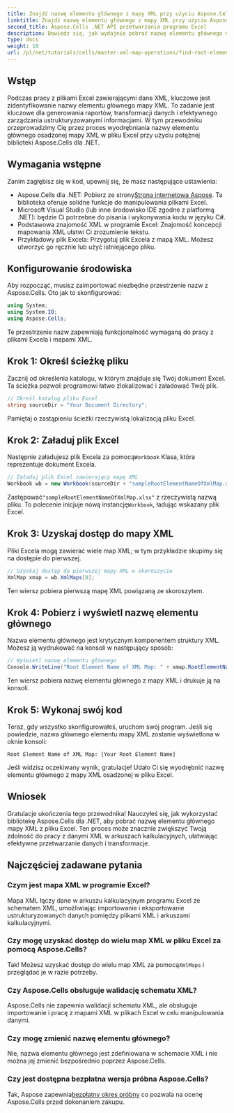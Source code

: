 ```yaml
---
title: Znajdź nazwę elementu głównego z mapy XML przy użyciu Aspose.Cells
linktitle: Znajdź nazwę elementu głównego z mapy XML przy użyciu Aspose.Cells
second_title: Aspose.Cells .NET API przetwarzania programu Excel
description: Dowiedz się, jak wydajnie pobrać nazwę elementu głównego mapy XML osadzonej w pliku Excel przy użyciu Aspose.Cells dla .NET. Ten przewodnik krok po kroku przeprowadzi Cię przez ładowanie dokumentu Excel.
type: docs
weight: 10
url: /pl/net/tutorials/cells/master-xml-map-operations/find-root-element-name-from-xml-map/
---
```

## Wstęp

Podczas pracy z plikami Excel zawierającymi dane XML, kluczowe jest zidentyfikowanie nazwy elementu głównego mapy XML. To zadanie jest kluczowe dla generowania raportów, transformacji danych i efektywnego zarządzania ustrukturyzowanymi informacjami. W tym przewodniku przeprowadzimy Cię przez proces wyodrębniania nazwy elementu głównego osadzonej mapy XML w pliku Excel przy użyciu potężnej biblioteki Aspose.Cells dla .NET.

## Wymagania wstępne

Zanim zagłębisz się w kod, upewnij się, że masz następujące ustawienia:
- Aspose.Cells dla .NET: Pobierz ze strony[Strona internetowa Aspose](https://releases.aspose.com/cells/net/). Ta biblioteka oferuje solidne funkcje do manipulowania plikami Excel.
- Microsoft Visual Studio (lub inne środowisko IDE zgodne z platformą .NET): będzie Ci potrzebne do pisania i wykonywania kodu w języku C#.
- Podstawowa znajomość XML w programie Excel: Znajomość koncepcji mapowania XML ułatwi Ci zrozumienie tekstu.
- Przykładowy plik Excela: Przygotuj plik Excela z mapą XML. Możesz utworzyć go ręcznie lub użyć istniejącego pliku.

## Konfigurowanie środowiska
Aby rozpocząć, musisz zaimportować niezbędne przestrzenie nazw z Aspose.Cells. Oto jak to skonfigurować:

```csharp
using System;
using System.IO;
using Aspose.Cells;
```

Te przestrzenie nazw zapewniają funkcjonalność wymaganą do pracy z plikami Excela i mapami XML.

## Krok 1: Określ ścieżkę pliku
Zacznij od określenia katalogu, w którym znajduje się Twój dokument Excel. Ta ścieżka pozwoli programowi łatwo zlokalizować i załadować Twój plik.

```csharp
// Określ katalog pliku Excel
string sourceDir = "Your Document Directory";
```

Pamiętaj o zastąpieniu ścieżki rzeczywistą lokalizacją pliku Excel.

## Krok 2: Załaduj plik Excel
 Następnie załadujesz plik Excela za pomocą`Workbook` Klasa, która reprezentuje dokument Excela.

```csharp
// Załaduj plik Excel zawierający mapę XML
Workbook wb = new Workbook(sourceDir + "sampleRootElementNameOfXmlMap.xlsx");
```

 Zastępować`"sampleRootElementNameOfXmlMap.xlsx"` z rzeczywistą nazwą pliku. To polecenie inicjuje nową instancję`Workbook`, ładując wskazany plik Excel.

## Krok 3: Uzyskaj dostęp do mapy XML
Pliki Excela mogą zawierać wiele map XML; w tym przykładzie skupimy się na dostępie do pierwszej.

```csharp
// Uzyskaj dostęp do pierwszej mapy XML w skoroszycie
XmlMap xmap = wb.XmlMaps[0];
```

Ten wiersz pobiera pierwszą mapę XML powiązaną ze skoroszytem.

## Krok 4: Pobierz i wyświetl nazwę elementu głównego
Nazwa elementu głównego jest krytycznym komponentem struktury XML. Możesz ją wydrukować na konsoli w następujący sposób:

```csharp
// Wyświetl nazwę elementu głównego
Console.WriteLine("Root Element Name of XML Map: " + xmap.RootElementName);
```

Ten wiersz pobiera nazwę elementu głównego z mapy XML i drukuje ją na konsoli.

## Krok 5: Wykonaj swój kod
Teraz, gdy wszystko skonfigurowałeś, uruchom swój program. Jeśli się powiedzie, nazwa głównego elementu mapy XML zostanie wyświetlona w oknie konsoli:

```plaintext
Root Element Name of XML Map: [Your Root Element Name]
```

Jeśli widzisz oczekiwany wynik, gratulacje! Udało Ci się wyodrębnić nazwę elementu głównego z mapy XML osadzonej w pliku Excel.

## Wniosek
Gratulacje ukończenia tego przewodnika! Nauczyłeś się, jak wykorzystać bibliotekę Aspose.Cells dla .NET, aby pobrać nazwę elementu głównego mapy XML z pliku Excel. Ten proces może znacznie zwiększyć Twoją zdolność do pracy z danymi XML w arkuszach kalkulacyjnych, ułatwiając efektywne przetwarzanie danych i transformacje.

## Najczęściej zadawane pytania

### Czym jest mapa XML w programie Excel?
Mapa XML łączy dane w arkuszu kalkulacyjnym programu Excel ze schematem XML, umożliwiając importowanie i eksportowanie ustrukturyzowanych danych pomiędzy plikami XML i arkuszami kalkulacyjnymi.

### Czy mogę uzyskać dostęp do wielu map XML w pliku Excel za pomocą Aspose.Cells?
 Tak! Możesz uzyskać dostęp do wielu map XML za pomocą`XmlMaps` i przeglądać je w razie potrzeby.

### Czy Aspose.Cells obsługuje walidację schematu XML?
Aspose.Cells nie zapewnia walidacji schematu XML, ale obsługuje importowanie i pracę z mapami XML w plikach Excel w celu manipulowania danymi.

### Czy mogę zmienić nazwę elementu głównego?
Nie, nazwa elementu głównego jest zdefiniowana w schemacie XML i nie można jej zmienić bezpośrednio poprzez Aspose.Cells.

### Czy jest dostępna bezpłatna wersja próbna Aspose.Cells?
 Tak, Aspose zapewnia[bezpłatny okres próbny](https://releases.aspose.com/) co pozwala na ocenę Aspose.Cells przed dokonaniem zakupu.